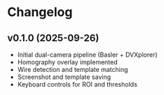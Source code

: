 # Changelog

## v0.1.0 (2025-09-26)
- Initial dual-camera pipeline (Basler + DVXplorer)
- Homography overlay implemented
- Wire detection and template matching
- Screenshot and template saving
- Keyboard controls for ROI and thresholds
